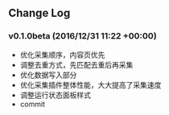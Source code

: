 ## Change Log

### v0.1.0beta (2016/12/31 11:22 +00:00)
- 优化采集顺序，内容页优先
- 调整去重方式，先匹配去重后再采集
- 优化数据写入部分
- 优化采集插件整体性能，大大提高了采集速度
- 调整运行状态面板样式
- commit
